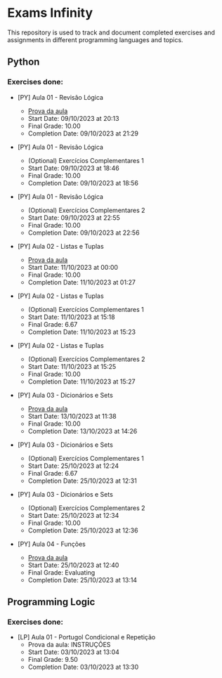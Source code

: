 # Exams Infinity

This repository is used to track and document completed exercises and assignments in different programming languages and topics.

## Python

### Exercises done:

- [PY] Aula 01 - Revisão Lógica
  - [Prova da aula](Python/PY-A01.py)
  - Start Date: 09/10/2023 at 20:13
  - Final Grade: 10.00
  - Completion Date: 09/10/2023 at 21:29

- [PY] Aula 01 - Revisão Lógica
  - (Optional) Exercícios Complementares 1
  - Start Date: 09/10/2023 at 18:46
  - Final Grade: 10.00
  - Completion Date: 09/10/2023 at 18:56

- [PY] Aula 01 - Revisão Lógica
  - (Optional) Exercícios Complementares 2
  - Start Date: 09/10/2023 at 22:55
  - Final Grade: 10.00
  - Completion Date: 09/10/2023 at 22:56
  
- [PY] Aula 02 - Listas e Tuplas
  - [Prova da aula](Python/PY-A02.py)
  - Start Date: 11/10/2023 at 00:00
  - Final Grade: 10.00
  - Completion Date: 11/10/2023 at 01:27
  
- [PY] Aula 02 - Listas e Tuplas
  - (Optional) Exercícios Complementares 1
  - Start Date: 11/10/2023 at 15:18
  - Final Grade: 6.67
  - Completion Date: 11/10/2023 at 15:23

- [PY] Aula 02 - Listas e Tuplas
  - (Optional) Exercícios Complementares 2
  - Start Date: 11/10/2023 at 15:25
  - Final Grade: 10.00
  - Completion Date: 11/10/2023 at 15:27

- [PY] Aula 03 - Dicionários e Sets
  - [Prova da aula](Python/PY-A03.py)
  - Start Date: 13/10/2023 at 11:38
  - Final Grade: 10.00
  - Completion Date: 13/10/2023 at 14:26

- [PY] Aula 03 - Dicionários e Sets
  - (Optional) Exercícios Complementares 1
  - Start Date: 25/10/2023 at 12:24
  - Final Grade: 6.67
  - Completion Date: 25/10/2023 at 12:31

- [PY] Aula 03 - Dicionários e Sets
  - (Optional) Exercícios Complementares 2
  - Start Date: 25/10/2023 at 12:34
  - Final Grade: 10.00
  - Completion Date: 25/10/2023 at 12:36

- [PY] Aula 04 - Funções
  - [Prova da aula](Python/PY-A04.py)
  - Start Date: 25/10/2023 at 12:40
  - Final Grade: Evaluating
  - Completion Date: 25/10/2023 at 13:14

## Programming Logic

### Exercises done:

- [LP] Aula 01 - Portugol Condicional e Repetição
  - Prova da aula: INSTRUÇÕES
  - Start Date: 03/10/2023 at 13:04
  - Final Grade: 9.50
  - Completion Date: 03/10/2023 at 13:30
